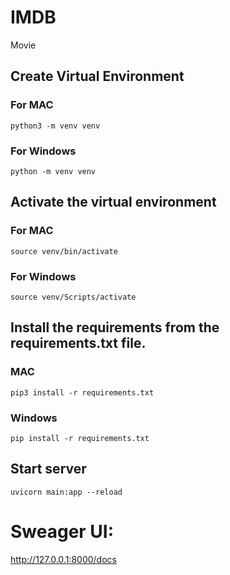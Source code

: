 # IMDB
Movie


## Create Virtual Environment
### For MAC
```python3 -m venv venv```

### For Windows
```python -m venv venv```


## Activate the virtual environment
### For MAC
```source venv/bin/activate```

### For Windows
```source venv/Scripts/activate```

## Install the requirements from the requirements.txt file.
### MAC
```pip3 install -r requirements.txt```

### Windows
```pip install -r requirements.txt```

## Start server
```uvicorn main:app --reload```

# Sweager UI:
http://127.0.0.1:8000/docs
